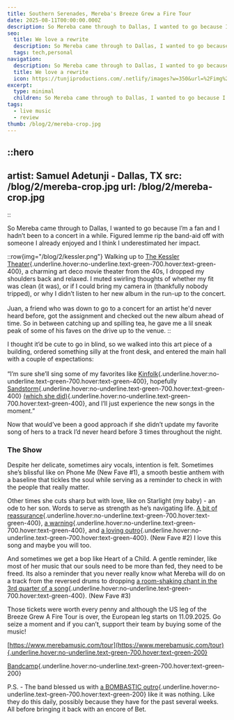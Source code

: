 ```yaml
---
title: Southern Serenades, Mereba's Breeze Grew a Fire Tour
date: 2025-08-11T00:00:00.000Z
description: So Mereba came through to Dallas, I wanted to go because I’m a fan and I hadn’t been to a concert in a while. Figured lemme rip the band-aid off with someone I already enjoyed and I think I underestimated her impact.
seo:
  title: We love a rewrite
  description: So Mereba came through to Dallas, I wanted to go because I’m a fan and I hadn’t been to a concert in a while. Figured lemme rip the band-aid off with someone I already enjoyed and I think I underestimated her impact.
  tags: tech,personal
navigation:
  description: So Mereba came through to Dallas, I wanted to go because I’m a fan and I hadn’t been to a concert in a while. Figured lemme rip the band-aid off with someone I already enjoyed and I think I underestimated her impact.
  title: We love a rewrite
  icon: https://tunjiproductions.com/.netlify/images?w=350&url=%2Fimg%2Flogo_clear.png
excerpt:
  type: minimal
  children: So Mereba came through to Dallas, I wanted to go because I’m a fan and I hadn’t been to a concert in a while. Figured lemme rip the band-aid off....
tags:
  - live music
  - review
thumb: /blog/2/mereba-crop.jpg
---
```


::hero
---
artist: Samuel Adetunji - Dallas, TX
src: /blog/2/mereba-crop.jpg
url: /blog/2/mereba-crop.jpg
---
::

So Mereba came through to Dallas, I wanted to go because I’m a fan and I hadn’t been to a concert in a while. Figured lemme rip the band-aid off with someone I already enjoyed and I think I underestimated her impact.

::row{img="/blog/2/kessler.png"}
Walking up to [The Kessler Theater](https://thekessler.org){.underline.hover:no-underline.text-green-700.hover:text-green-400}, a charming art deco movie theater from the 40s, I dropped my shoulders back and relaxed. I muted swirling thoughts of whether my fit was clean (it was), or if I could bring my camera in (thankfully nobody tripped), or why I didn’t listen to her new album in the run-up to the concert.
<br/>
<br/>
Juan, a friend who was down to go to a concert for an artist he'd never heard before, got the assignment and checked out the new album ahead of time. So in between catching up and spilling tea, he gave me a lil sneak peak of some of his faves on the drive up to the venue.
::

I thought it’d be cute to go in blind, so we walked into this art piece of a building, ordered something silly at the front desk, and entered the main hall with a couple of expectations:  <br/><br/>“I’m sure she’ll sing some of my favorites like [Kinfolk](https://www.youtube.com/watch?v=Mfdu1LsZ9DA&pp=ygUOa2luZm9sayBtZXJlYmE%3D){.underline.hover:no-underline.text-green-700.hover:text-green-400}, hopefully [Sandstorm](https://www.youtube.com/watch?v=KHqsrAPgjO0&pp=ygUOa2luZm9sayBtZXJlYmE%3D){.underline.hover:no-underline.text-green-700.hover:text-green-400} [(which she did)](/blog/2/sandstorm.mp4){.underline.hover:no-underline.text-green-700.hover:text-green-400}, and I’ll just experience the new songs in the moment.”

Now that would’ve been a good approach if she didn’t update my favorite song of hers to a track I’d never heard before 3 times throughout the night.

### The Show

Despite her delicate, sometimes airy vocals, intention is felt. Sometimes she’s blissful like on Phone Me (New Fave #1), a smooth bestie anthem with a baseline that tickles the soul while serving as a reminder to check in with the people that really matter.

Other times she cuts sharp but with love, like on Starlight (my baby) - an ode to her son. Words to serve as strength as he’s navigating life. [A bit of reassurance](https://genius.com/Mereba-starlight-my-baby-lyrics#:~:text=inside%0A%0A%5BPre%2DChorus%5D-,There%2C%20there%2C%20there%2C%20there%0AThere%27s%20a%20sun%20on%20the%20horizon%2C%20sweet%20baby%0AEven%20when%20it%27s%20hiding%2C%20you%27re%20brighter%0AYou%27re%20brighter%2C%20yeah,-%5BChorus%5D%0AIt%27s%20not){.underline.hover:no-underline.text-green-700.hover:text-green-400}, [a warning](https://genius.com/Mereba-starlight-my-baby-lyrics#:~:text=Lies%20told%2C%20minds%20broke%2C%20coded%20for%20a%20cold%2C%20cold%20world%0ABut%20you%27re%20gold%20emanating%2C%20my%20sun%0ABlindfold%20to%20those%20dreamers%20turned%20to%20ghosts%0AHope%20they%20find%20what%20they%20lost%2C%20keep%20on%20keeping%20on){.underline.hover:no-underline.text-green-700.hover:text-green-400}, and [a loving outro](https://genius.com/Mereba-starlight-my-baby-lyrics#:~:text=what%20it%20seems-,%5BOutro%5D,-And%20you%20learn){.underline.hover:no-underline.text-green-700.hover:text-green-400}. (New Fave #2) I love this song and maybe you will too.

And sometimes we get a bop like Heart of a Child. A gentle reminder, like most of her music that our souls need to be more than fed, they need to be freed. Its also a reminder that you never really know what Mereba will do on a track from the reversed drums to dropping [a room-shaking chant in the 3rd quarter of a song](https://youtu.be/bLUtlsYxqpU?si=W6KCXPQPIj5f2KE3&t=140){.underline.hover:no-underline.text-green-700.hover:text-green-400}. (New Fave #3)

Those tickets were worth every penny and although the US leg of the Breeze Grew A Fire Tour is over, the European leg starts on 11.09.2025. Go seize a moment and if you can’t, support their team by buying some of the music!

[https://www.merebamusic.com/tour](https://www.merebamusic.com/tour){.underline.hover:no-underline.text-green-700.hover:text-green-200}

[Bandcamp](https://mereba.bandcamp.com/album/the-breeze-grew-a-fire){.underline.hover:no-underline.text-green-700.hover:text-green-200}

P.S. - The band blessed us with [a BOMBASTIC outro](/blog/2/outro.mp4){.underline.hover:no-underline.text-green-700.hover:text-green-200} like it was nothing. Like they do this daily, possibly because they have for the past several weeks. All before bringing it back with an encore of Bet.
